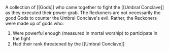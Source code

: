 A collection of [[Gods]] who came together to fight the [[Umbral Conclave]] as they executed their power-grab. The Reckoners are not necessarily the good Gods to counter the Umbral Conclave's evil. Rather, the Reckoners were made up of gods who:
1. Were powerful enough (measured in mortal worship) to participate in the fight
2. Had their rank threatened by the [[Umbral Conclave]]